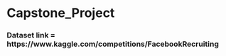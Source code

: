 # Capstone_Project

<h3>Dataset link = https://www.kaggle.com/competitions/FacebookRecruiting </h3>

